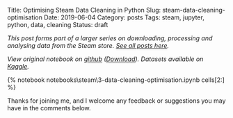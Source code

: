 Title: Optimising Steam Data Cleaning in Python
Slug: steam-data-cleaning-optimisation
Date: 2019-06-04
Category: posts
Tags: steam, jupyter, python, data, cleaning
Status: draft

*This post forms part of a larger series on downloading, processing and analysing data from the Steam store. [See all posts here]({tag}steam).*

*View original notebook on [github](https://github.com/nik-davis/steam-data-science-project) ([Download](http://nik-davis.github.io/notebooks/steam/3-data-cleaning-optimisation.ipynb)). Datasets available on [Kaggle](https://www.kaggle.com/nikdavis/datasets).*

{% notebook notebooks\steam\3-data-cleaning-optimisation.ipynb cells[2:] %}

Thanks for joining me, and I welcome any feedback or suggestions you may have in the comments below.